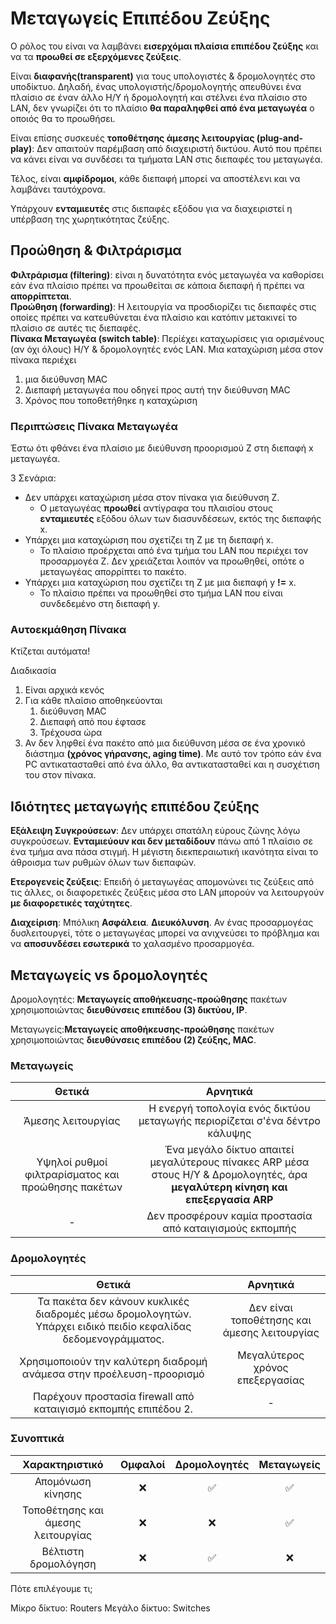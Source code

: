 # Μεταγωγείς Επιπέδου Ζεύξης

Ο ρόλος του είναι να λαμβάνει **εισερχόμαι πλαίσια επιπέδου ζεύξης** και να τα **προωθεί σε εξερχόμενες ζεύξεις**.

Είναι **διαφανής(transparent)** για τους υπολογιστές & δρομολογητές στο υποδίκτυο.
Δηλαδή, ένας υπολογιστής/δρομολογητής απευθύνει ένα πλαίσιο σε έναν άλλο Η/Υ ή δρομολογητή 
και στέλνει ένα πλαίσιο στο LAN, δεν γνωρίζει ότι το πλαίσιο **θα παραληφθεί από ένα μεταγωγέα** ο οποιός
θα το προωθήσει. 

Είναι επίσης συσκευές **τοποθέτησης άμεσης λειτουργίας (plug-and-play)**: Δεν απαιτούν παρέμβαση από διαχειριστή δικτύου.
Αυτό που πρέπει να κάνει είναι να συνδέσει τα τμήματα LAN στις διεπαφές του μεταγωγέα.

Τέλος, είναι **αμφίδρομοι**, κάθε διεπαφή μπορεί να αποστέλενι και να λαμβάνει ταυτόχρονα.

Υπάρχουν **ενταμιευτές** στις διεπαφές εξόδου για να διαχειριστεί η υπέρβαση της χωρητικότητας ζεύξης.

## Προώθηση & Φιλτράρισμα

**Φιλτράρισμα (filtering)**: είναι η δυνατότητα ενός μεταγωγέα να καθορίσει
εάν ένα πλαίσιο πρέπει να προωθείται σε κάποια διεπαφή ή πρέπει να **απορρίπτεται**.  
**Προώθηση (forwarding)**: Η λειτουργία να προσδιορίζει τις διεπαφές στις οποίες πρέπει 
να κατευθύνεται ένα πλαίσιο και κατόπιν μετακινεί το πλαίσιο σε αυτές τις διεπαφές.  
**Πίνακα Μεταγωγέα (switch table)**: Περίέχει καταχωρίσεις για ορισμένους (αν όχι όλους) Η/Υ & δρομολογητές
ενός LAN. Μια καταχώριση μέσα στον πίνακα περιέχει
1. μια διεύθυνση MAC
2. Διεπαφή μεταγωγέα που οδηγεί προς αυτή την διεύθυνση MAC
3. Χρόνος που τοποθετήθηκε η καταχώριση 

### Περιπτώσεις Πίνακα Μεταγωγέα

Έστω ότι φθάνει ένα πλαίσιο με διεύθυνση προορισμού Ζ στη διεπαφή x μεταγωγέα.

3 Σενάρια:
- Δεν υπάρχει καταχώριση μέσα στον πίνακα για διεύθυνση Ζ. 
  - Ο μεταγωγέας **προωθεί** αντίγραφα του πλαισίου στους **ενταμιευτές** εξόδου όλων των διασυνδέσεων, εκτός της διεπαφής x.
- Υπάρχει μια καταχώριση που σχετίζει τη Ζ με τη διεπαφή x.
  - Το πλαίσιο προέρχεται από ένα τμήμα του LAN που περιέχει τον προσαρμογέα Ζ. Δεν χρειάζεται λοιπόν να προωθηθεί, οπότε
  ο μεταγωγέας απορρίπτει το πακέτο.
- Υπάρχει μια καταχώριση που σχετίζει τη Ζ με μια διεπαφή y **!=** x. 
  - Το πλαίσιο πρέπει να προωθηθεί στο τμήμα LAN που είναι συνδεδεμένο στη διεπαφή y.

### Αυτοεκμάθηση Πίνακα

Κτίζεται αυτόματα!

Διαδικασία
1. Είναι αρχικά κενός
2. Για κάθε πλαίσιο αποθηκεύονται
   1. διεύθυνση MAC 
   2. Διεπαφή από που έφτασε
   3. Τρέχουσα ώρα 
3. Αν δεν ληφθεί ένα πακέτο από μια διεύθυνση μέσα σε ένα χρονικό διάστημα **(χρόνος γήρανσης, aging time)**. Με αυτό τον τρόπο εάν ένα PC
αντικατασταθεί από ένα άλλο, θα αντικατασταθεί και η συσχέτιση του στον πίνακα.

## Ιδιότητες μεταγωγής επιπέδου ζεύξης

**Εξάλειψη Συγκρούσεων**: Δεν υπάρχει σπατάλη εύρους ζώνης λόγω συγκρούσεων. 
**Ενταμιεύουν και δεν μεταδίδουν** πάνω από 1 πλαίσιο σε ένα τμήμα ανα πάσα στιγμή.
Η μέγιστη διεκπεραιωτική ικανότητα είναι το άθροισμα των ρυθμών όλων των διεπαφών.

**Ετερογενείς ζεύξεις**:  Επειδή ό μεταγωγέας απομονώνει τις ζεύξεις από τις άλλες,
οι διαφορετικές ζεύξεις μέσα στο LAN μπορούν να λειτουργούν **με διαφορετικές ταχύτητες**.


**Διαχείριση**: Μπόλικη **Ασφάλεια**. **Διευκόλυνση**. Αν ένας προσαρμογέας δυσλειτουργεί, τότε
ο μεταγωγέας μπορεί να ανιχνεύσει το πρόβλημα και να **αποσυνδέσει εσωτερικά** το χαλασμένο προσαρμογέα.


## Μεταγωγείς vs δρομολογητές

Δρομολογητές: **Μεταγωγείς αποθήκευσης-προώθησης** πακέτων χρησιμοποιώντας
**διευθύνσεις επιπέδου (3) δικτύου, IP**.

Μεταγωγείς:**Μεταγωγείς αποθήκευσης-προώθησης** πακέτων χρησιμοποιώντας
**διευθύνσεις επιπέδου (2) ζεύξης, MAC**.


### Μεταγωγείς
|                       Θετικά                       |                                                             Αρνητικά                                                             |
| :------------------------------------------------: | :------------------------------------------------------------------------------------------------------------------------------: |
|                 Άμεσης λειτουργίας                 |                           Η ενεργή τοπολογία ενός δικτύου μεταγωγής περιορίζεται σ'ένα δέντρο κάλυψης                            |
| Υψηλοί ρυθμοί φιλτραρίσματος και προώθησης πακέτων | Ένα μεγάλο δίκτυο  απαιτεί μεγαλύτερους πίνακες ARP μέσα στους Η/Υ & Δρομολογητές, άρα **μεγαλύτερη κίνηση και επεξεργασία ARP** |
|                         -                          |                                     Δεν προσφέρουν καμία προστασία από καταιγισμούς εκπομπής                                     |

### Δρομολογητές

|                                                    Θετικά                                                     |                   Αρνητικά                   |
| :-----------------------------------------------------------------------------------------------------------: | :------------------------------------------: |
| Τα πακέτα δεν κάνουν κυκλικές διαδρομές μέσω δρομολογητών. Υπάρχει ειδικό πειδίο κεφαλίδας δεδομενογράμματος. | Δεν είναι τοποθέτησης και άμεσης λειτουργίας |
|                     Χρησιμοποιούν την καλύτερη διαδρομή ανάμεσα στην προέλευση-προορισμό                      |       Μεγαλύτερος χρόνος επεξεργασίας        |
|                        Παρέχουν προστασία firewall από καταιγισμό εκπομπής επιπέδου 2.                        |                      -                       |

### Συνοπτικά 

|           Χαρακτηριστικό           | Ομφαλοί | Δρομολογητές | Μεταγωγείς |
| :--------------------------------: | :-----: | :----------: | :--------: |
|         Απομόνωση κίνησης          |    ❌    |      ✅       |     ✅      |
| Τοποθέτησης και άμεσης λειτουργίας |    ❌    |      ❌       |     ✅      |
|        Βέλτιστη δρομολόγηση        |    ❌    |      ✅       |     ❌      |

Πότε επιλέγουμε τι;

Μίκρο δίκτυο: Routers
Μεγάλο δίκτυο: Switches